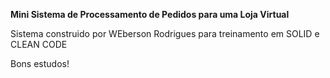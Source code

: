 **Mini Sistema de Processamento de Pedidos para uma Loja Virtual**

Sistema construido por WEberson Rodrigues para treinamento em SOLID e CLEAN CODE


Bons estudos!


